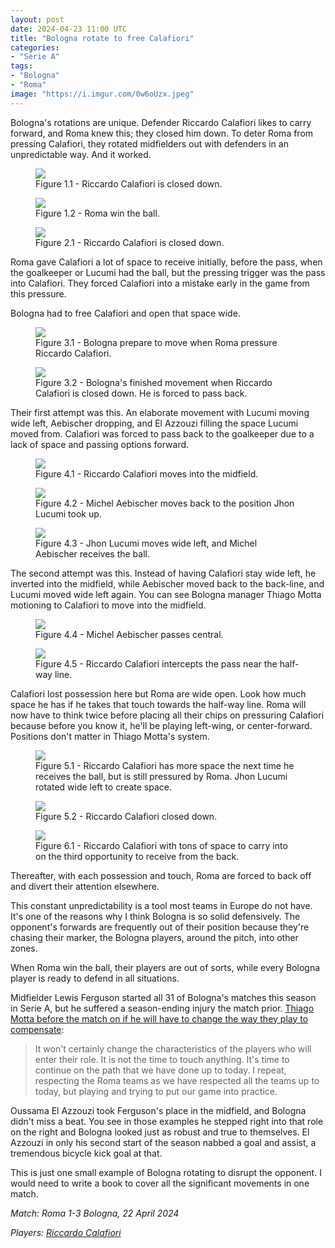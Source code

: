 ```yaml
---
layout: post
date: 2024-04-23 11:00 UTC
title: "Bologna rotate to free Calafiori"
categories:
- "Serie A"
tags:
- "Bologna"
- "Roma"
image: "https://i.imgur.com/0w6oUzx.jpeg"
---
```


Bologna's rotations are unique. Defender Riccardo Calafiori likes to carry forward, and Roma knew this; they closed him down. To deter Roma from pressing Calafiori, they rotated midfielders out with defenders in an unpredictable way. And it worked.

<!---more--->

<figure>
    <img src="https://i.imgur.com/zq1arTU.jpeg">
    <figcaption>Figure 1.1 - Riccardo Calafiori is closed down.</figcaption>
</figure> 

<figure>
    <img src="https://i.imgur.com/eQskVno.jpeg">
    <figcaption>Figure 1.2 - Roma win the ball.</figcaption>
</figure> 

<figure>
    <img src="https://i.imgur.com/Oysjmit.jpeg">
    <figcaption>Figure 2.1 - Riccardo Calafiori is closed down.</figcaption>
</figure> 

Roma gave Calafiori a lot of space to receive initially, before the pass, when the goalkeeper or Lucumi had the ball, but the pressing trigger was the pass into Calafiori. They forced Calafiori into a mistake early in the game from this pressure. 

Bologna had to free Calafiori and open that space wide. 

<figure>
    <img src="https://i.imgur.com/0w6oUzx.jpeg">
    <figcaption>Figure 3.1 - Bologna prepare to move when Roma pressure Riccardo Calafiori.</figcaption>
</figure> 

<figure>
    <img src="https://i.imgur.com/sRnZvy6.jpeg">
    <figcaption>Figure 3.2 - Bologna's finished movement when Riccardo Calafiori is closed down. He is forced to pass back.</figcaption>
</figure> 

Their first attempt was this. An elaborate movement with Lucumi moving wide left, Aebischer dropping, and El Azzouzi filling the space Lucumi moved from. Calafiori was forced to pass back to the goalkeeper due to a lack of space and passing options forward. 

<figure>
    <img src="https://i.imgur.com/WiGC9qY.jpeg">
    <figcaption>Figure 4.1 - Riccardo Calafiori moves into the midfield.</figcaption>
</figure> 

<figure>
    <img src="https://i.imgur.com/7GIYboL.jpeg">
    <figcaption>Figure 4.2 - Michel Aebischer moves back to the position Jhon Lucumi took up.</figcaption>
</figure> 

<figure>
    <img src="https://i.imgur.com/e4rbiW9.jpeg">
    <figcaption>Figure 4.3 - Jhon Lucumi moves wide left, and Michel Aebischer receives the ball.</figcaption>
</figure> 

The second attempt was this. Instead of having Calafiori stay wide left, he inverted into the midfield, while Aebischer moved back to the back-line, and Lucumi moved wide left again. You can see Bologna manager Thiago Motta motioning to Calafiori to move into the midfield.  

<figure>
    <img src="https://i.imgur.com/MHOfhNI.jpeg">
    <figcaption>Figure 4.4 - Michel Aebischer passes central.</figcaption>
</figure> 

<figure>
    <img src="https://i.imgur.com/mpgd4T2.jpeg">
    <figcaption>Figure 4.5 - Riccardo Calafiori intercepts the pass near the half-way line.</figcaption>
</figure> 

Calafiori lost possession here but Roma are wide open. Look how much space he has if he takes that touch towards the half-way line. Roma will now have to think twice before placing all their chips on pressuring Calafiori because before you know it, he'll be playing left-wing, or center-forward. Positions don't matter in Thiago Motta's system. 

<figure>
    <img src="https://i.imgur.com/34KNZrm.jpeg">
    <figcaption>Figure 5.1 - Riccardo Calafiori has more space the next time he receives the ball, but is still pressured by Roma. Jhon Lucumi rotated wide left to create space.</figcaption>
</figure> 

<figure>
    <img src="https://i.imgur.com/6AjcmI5.jpeg">
    <figcaption>Figure 5.2 - Riccardo Calafiori closed down.</figcaption>
</figure> 

<figure>
    <img src="https://i.imgur.com/4MhIJHl.jpeg">
    <figcaption>Figure 6.1 - Riccardo Calafiori with tons of space to carry into on the third opportunity to receive from the back.</figcaption>
</figure> 

Thereafter, with each possession and touch, Roma are forced to back off and divert their attention elsewhere. 

This constant unpredictability is a tool most teams in Europe do not have. It's one of the reasons why I think Bologna is so solid defensively. The opponent's forwards are frequently out of their position because they're chasing their marker, the Bologna players, around the pitch, into other zones. 

When Roma win the ball, their players are out of sorts, while every Bologna player is ready to defend in all situations.

Midfielder Lewis Ferguson started all 31 of Bologna's matches this season in Serie A, but he suffered a season-ending injury the match prior. [Thiago Motta before the match on if he will have to change the way they play to compensate](https://youtu.be/ZNv9za40AG4?si=SheXJLUntEXvL6Fy):

> It won't certainly change the characteristics of the players who will enter their role. It is not the time to touch anything. It's time to continue on the path that we have done up to today. I repeat, respecting the Roma teams as we have respected all the teams up to today, but playing and trying to put our game into practice.

Oussama El Azzouzi took Ferguson's place in the midfield, and Bologna didn't miss a beat. You see in those examples he stepped right into that role on the right and Bologna looked just as robust and true to themselves. El Azzouzi in only his second start of the season nabbed a goal and assist, a tremendous bicycle kick goal at that.

This is just one small example of Bologna rotating to disrupt the opponent. I would need to write a book to cover all the significant movements in one match. 

*Match: Roma 1-3 Bologna, 22 April 2024*

*Players: <a rel="nofollow noopener" target="_blank" href="https://fbref.com/en/players/aded8e6f/Riccardo-Calafiori?utm_medium=linker&amp;utm_source=fbref.com&amp;utm_campaign=2024-04-22_fb">Riccardo Calafiori</a>*